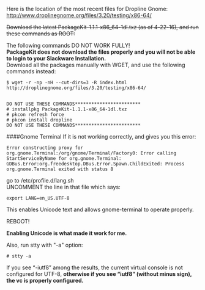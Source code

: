 Here is the location of the most recent files for Dropline Gnome:<br>
http://www.droplinegnome.org/files/3.20/testing/x86-64/

~~Download the latest PackageKit-1.1.1-x86_64-1dl.txz (as of 4-22-16), and run these commands as ROOT:~~

The following commands DO NOT WORK FULLY!<br> 
<b>PackageKit does not download the files properly and you will not be able to login to your Slackware Installation.</b><br>
Download all the packages manually with WGET, and use the following commands instead:

    $ wget -r -np -nH --cut-dirs=3 -R index.html http://droplinegnome.org/files/3.20/testing/x86-64/
    
    
    DO NOT USE THESE COMMANDS************************
    # installpkg PackageKit-1.1.1-x86_64-1dl.txz 
    # pkcon refresh force
    # pkcon install dropline
    DO NOT USE THESE COMMANDS************************


####Gnome Terminal 
If it is not working correctly, and gives you this error:

    Error constructing proxy for org.gnome.Terminal:/org/gnome/Terminal/Factory0: Error calling StartServiceByName for org.gnome.Terminal: GDBus.Error:org.freedesktop.DBus.Error.Spawn.ChildExited: Process org.gnome.Terminal exited with status 8

go to /etc/profile.d/lang.sh<br>
UNCOMMENT the line in that file which says:

    export LANG=en_US.UTF-8

This enables Unicode text and allows gnome-terminal to operate properly.

REBOOT!

<b>Enabling Unicode is what made it work for me.</b><br>

Also, run stty with "-a" option:

    # stty -a

If you see “-iutf8” among the results, the current virtual console is not configured for UTF-8, <b>otherwise if you see “iutf8” (without minus sign), the vc is properly configured. </b> 

